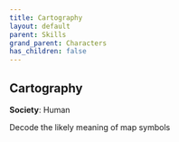 ```yaml
---
title: Cartography
layout: default
parent: Skills
grand_parent: Characters
has_children: false
---
```


## Cartography

**Society**: Human

Decode the likely meaning of map symbols
